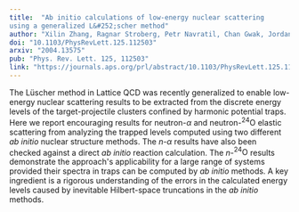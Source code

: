 ```yaml
---
title:  "Ab initio calculations of low-energy nuclear scattering
using a generalized L&#252;scher method"
author: "Xilin Zhang, Ragnar Stroberg, Petr Navratil, Chan Gwak, Jordan Melendez, Dick Furnstahl, and Jason Holt"
doi: "10.1103/PhysRevLett.125.112503"
arxiv: "2004.13575"
pub: "Phys. Rev. Lett. 125, 112503"
link: "https://journals.aps.org/prl/abstract/10.1103/PhysRevLett.125.112503"
---
```


The L&#252;scher method in Lattice QCD was recently  generalized to enable low-energy nuclear scattering results to be extracted from the  discrete energy levels of the target-projectile clusters confined by harmonic potential traps.  Here we report encouraging results for neutron-$\alpha$ and neutron-$^{24}\mathrm{O}$ elastic scattering from analyzing the trapped levels computed using two different *ab initio* nuclear structure methods. The $n$-$\alpha$ results have also been checked against a direct *ab initio* reaction calculation. The $n$-$^{24}\mathrm{O}$ results demonstrate the approach's applicability for a large range of systems provided their spectra in traps can be computed by *ab initio* methods.  A key ingredient  is a rigorous understanding of the errors in the calculated energy levels  caused by inevitable Hilbert-space truncations in the *ab initio* methods. 
